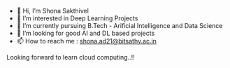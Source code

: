 - 👋 Hi, I’m Shona Sakthivel
- 👀 I’m interested in Deep Learning Projects
- 🌱 I’m currently pursuing B.Tech - Arificial Intelligence and Data Science
- 💞️ I’m looking for good AI and DL based projects
- 📫 How to reach me : shona.ad21@bitsathy.ac.in

Looking forward to learn cloud computing..!!

<!---
sakthivelshona/sakthivelshona is a ✨ special ✨ repository because its `README.md` (this file) appears on your GitHub profile.
You can click the Preview link to take a look at your changes.
--->
